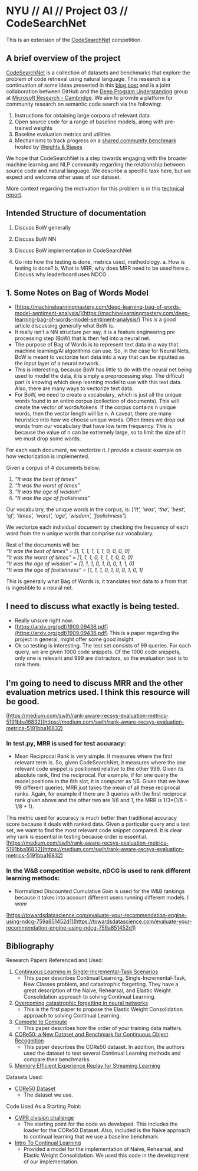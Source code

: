 # NYU // AI // Project 03 // CodeSearchNet

This is an extension of the [CodeSearchNet](https://app.wandb.ai/github/codesearchnet/benchmark) competition. 

## A brief overview of the project
[CodeSearchNet](https://arxiv.org/abs/1909.09436)  is a collection of datasets and benchmarks that explore the problem of code retrieval using natural language. This research is a continuation of some ideas presented in this  [blog post](https://githubengineering.com/towards-natural-language-semantic-code-search/)  and is a joint collaboration between GitHub and the  [Deep Program Understanding](https://www.microsoft.com/en-us/research/project/program/)  group at  [Microsoft Research - Cambridge](https://www.microsoft.com/en-us/research/lab/microsoft-research-cambridge/). We aim to provide a platform for community research on semantic code search via the following:

1.  Instructions for obtaining large corpora of relevant data
2.  Open source code for a range of baseline models, along with pre-trained weights
3.  Baseline evaluation metrics and utilities
4.  Mechanisms to track progress on a  [shared community benchmark](https://app.wandb.ai/github/CodeSearchNet/benchmark)  hosted by  [Weights & Biases](https://www.wandb.com/)

We hope that CodeSearchNet is a step towards engaging with the broader machine learning and NLP community regarding the relationship between source code and natural language. We describe a specific task here, but we expect and welcome other uses of our dataset.

More context regarding the motivation for this problem is in this  [technical report](https://arxiv.org/abs/1909.09436).

## Intended Structure of documentation
1. Discuss BoW generally
2. Discuss BoW NN
3. Discuss BoW implementation in CodeSearchNet

4. Go into how the testing is done, metrics used, methodology. 
	a. How is testing is done?
	b. What is MRR, why does MRR need to be used here
	c. Discuss why leaderboard uses NDCG .


## 1. Some Notes on Bag of Words Model
* [https://machinelearningmastery.com/deep-learning-bag-of-words-model-sentiment-analysis/](https://machinelearningmastery.com/deep-learning-bag-of-words-model-sentiment-analysis/) This is a good article discussing generally what BoW is. 
* It really isn't a NN structure per say, it is a feature engineering pre processing step (BoW) that is then fed into a neural net. 
* The purpose of Bag of Words is to represent text data in a way that machine learning/AI algorithms can use. So, in the case for Neural Nets, BoW is meant to vectorize text data into a way that can be inputted as the input layer of a neural network. 
* This is interesting, because BoW has little to do with the neural net being used to model the data, it is simply a preprocessing step. The difficult part is knowing which deep learning model to use with this text data. Also, there are many ways to vectorize text data. 
* For BoW, we need to create a vocabulary, which is just all the unique words found in an entire corpus (collection of documents). This will create the vector of words/tokens. If the corpus contains n unique words, then the vector length will be n. A caveat, there are many heuristics into how we choose unique words. Often times we drop out words from our vocabulary that have low term frequency. This is because the value of n can be extremely large, so to limit the size of it we must drop some words.

 For each each document, we vectorize it. I provide a classic example on how vectorization is implemented. 

Given a corpus of 4 documents below:
1. _“It was the best of times”_
2. _“It was the worst of times”_  
3. _“It was the age of wisdom”_
4. _“It was the age of foolishness”_

Our vocabulary, the unique words in the corpus, is:
[_‘It’, ‘was’, ‘the’, ‘best’, ‘of’, ‘times’, ‘worst’, ‘age’, ‘wisdom’, ‘foolishness’_]

We vectorize each individual document by checking the frequency of each word from the n unique words that comprise our vocabulary. 

Rest of the documents will be:  
_“It was the best of times” = [1, 1, 1, 1, 1, 1, 0, 0, 0, 0]  
“It was the worst of times” = [1, 1, 1, 0, 1, 1, 1, 0, 0, 0]  
“It was the age of wisdom” = [1, 1, 1, 0, 1, 0, 0, 1, 1, 0]  
“It was the age of foolishness” = [1, 1, 1, 0, 1, 0, 0, 1, 0, 1]_

This is generally what Bag of Words is, it translates text data to a from that is ingestible to a neural net. 



## I need to discuss what exactly is being tested.
* Really unsure right now.
* [https://arxiv.org/pdf/1909.09436.pdf](https://arxiv.org/pdf/1909.09436.pdf) This is a paper regarding the project in general, might offer some good insight. 
* Ok so testing is interesting. The test set consists of 99 queries. For each query, we are given 1000 code snippets. Of the 1000 code snippets, only one is relevant and 999 are distractors, so the evaluation task is to rank them.  

## I'm going to need to discuss MRR and the other evaluation metrics used. I think this resource will be good. 
[https://medium.com/swlh/rank-aware-recsys-evaluation-metrics-5191bba16832](https://medium.com/swlh/rank-aware-recsys-evaluation-metrics-5191bba16832)

### In test.py, MRR is used for test accuracy:
* Mean Reciprocal Rank is very simple. It measures where the first relevant term is. So, given CodeSearchNet, it measures where the one relevant code snippet is positioned relative to the other 999. Given its absolute rank, find the reciprocal. For example, if for one query the model positions in the 6th slot, it is computer as 1/6. Given that we have 99 different queries, MRR just takes the mean of all these reciprocal ranks. Again, for example if there are 3 queries with the first reciprocal rank given above and the other two are 1/8 and 1, the MRR is 1/3*(1/6 + 1/8 + 1). 

This metric used for accuracy is much better than traditional accuracy score because it deals with ranked data. Given a particular query and a test set, we want to find the most relevant code snippet compared. It is clear why rank is essential in testing because order is essential.  
[https://medium.com/swlh/rank-aware-recsys-evaluation-metrics-5191bba16832](https://medium.com/swlh/rank-aware-recsys-evaluation-metrics-5191bba16832)


### In the W&B competition website, nDCG is used to rank different learning methods:
* Normalized Discounted Cumulative Gain is used for the W&B rankings because it takes into account different users running different models. I wonr 



[https://towardsdatascience.com/evaluate-your-recommendation-engine-using-ndcg-759a851452d1](https://towardsdatascience.com/evaluate-your-recommendation-engine-using-ndcg-759a851452d1)





## Bibliography

Research Papers Referenced and Used:
1. [Continuous Learning in Single-Incremental-Task Scenarios](https://arxiv.org/abs/1806.08568)
	* This paper describes Continual Learning, Single-Incremental-Task, New Classes problem, and catastrophic forgetting. They have a great description of the Naive, Rehearsal, and Elastic Weight Consolidation approach to solving Continual Learning. 
2. [Overcoming catastrophic forgetting in neural networks](https://arxiv.org/abs/1612.00796)
	* This is the first paper to propose the Elastic Weight Consolidation approach to solving Continual Learning. 
3. [Compete to Compute](https://papers.nips.cc/paper/5059-compete-to-compute)
	* This paper describes how the order of your training data matters. 
4. [CORe50: a New Dataset and Benchmark for Continuous Object Recognition](http://proceedings.mlr.press/v78/lomonaco17a/lomonaco17a.pdf)
	* This paper describes the CORe50 dataset. In addition, the authors used the dataset to test several Continual Learning methods and compare their benchmarks. 
5. [Memory Efficient Experience Replay for Streaming Learning](https://arxiv.org/abs/1809.05922)


Datasets Used:  
* [CORe50 Dataset](https://vlomonaco.github.io/core50/)
	* The dataset we use. 

Code Used As a Starting Point: 
* [CVPR clvision challenge](https://github.com/vlomonaco/cvpr_clvision_challenge)
	* The starting point for the code we developed. This includes the loader for the CORe50 Dataset. Also, included is the Naive approach to continual learning that we use a baseline benchmark. 
* [Intro To Continual Learning](https://github.com/ContinualAI/colab/blob/master/notebooks/intro_to_continual_learning.ipynb)
	* Provided a model for the implementation of Naive, Rehearsal, and Elastic Weight Consolidation. We used this code in the development of our implementation. 
<!--stackedit_data:
eyJoaXN0b3J5IjpbLTE3Njk5NTEzNTcsODIxMzIyNjk0LDE5Nj
IzMzA1MjcsLTc4ODgzMzc0MSwyMDE3MDE0Nzc5LDEzMzI4MDM3
NzcsOTI4NTA4MDM3LC0xMTg1MTE5NzE2LDEwODYwMzA2MjIsLT
k2ODYyMzQ1OSwxOTgzMzczODk5LC0xNjk1NDkwMTA3LC0zMzMy
NTQ4OTIsLTE1NDI3MzgyOTQsLTcxNjc2NjQ1NiwtMTM3MDc3MD
k2NywxNzAwOTEwMDg4LC02NjYxNzY1NDUsLTIwMjMzODE4ODVd
fQ==
-->